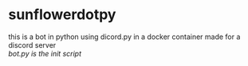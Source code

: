 # sunflowerdotpy
this is a bot in python using dicord.py in a docker container made for a discord server  
*bot.py is the init script*

